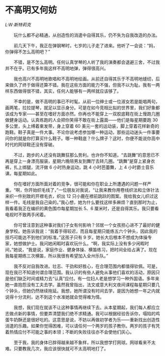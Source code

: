 # 不高明又何妨

*L·W·斯特莉克*

　　玩什么都不必精通，从创造性的消遣中自得其乐，仍不失为自我改造的办法。

　　前几天下午，我正在弹钢琴时，七岁的儿子走了进来。他听了一会说：“妈，你弹得不怎么高明吧？”

　　不错，是不怎么高明。任何认真学琴的人听了我的演奏都会退避三舍，不过我并不在乎。已有多年我这样不高明地弹，弹得很高兴。

　　我也高兴不高明地歌唱和不高明地绘画。从前还自得其乐于不高明地缝纫，后来做久了终于做得还算不错。我在这些方面的能力不强，但我不以为耻。我有一两样东西做得很不错，其实，任何人能够有一两样就应该够了。

　　不幸的是，做不高明的事已不时髦。从前一位绅士或一位淑女若是能唱两句，画两笔，拉拉提琴，就足以显示身分。可是在如今竞相比拟的世界里，我们好象都该成为专家——甚至在嗜好方面亦然。你再也不能穿上一双胶底鞋在街上慢跑几圈做健身运动。认真练跑的人会把你笑得不敢在街上露面——他们是每星期要跑 30 多公里，头上缚着束发带，身上穿着 60 美元一套的运动装，脚上穿着花样新奇的跑鞋。鞋子真是一件大事。不论你说考虑参加哪一种运动，那些运动迷头一件事要问你的就是你打算买什么鞋子。哪一种鞋底？什么牌子？这时，你便不能说你高中时代的网球鞋还没有穿破。

　　不过，跑步的人还没有跳舞狂那么势利。也许你不知道。“去跳舞”的意思已不再是穿上一身漂亮服装，星期六晚陪男友到舞厅去转几圈。“跳舞”是穿上紧身衣裤，扎上绑腿，流汗做 6 小时热身运动，跳 4 小时芭蕾舞，上 4 小时爵士音乐课。每星期如此。

　　你在嗜好方面所面对着的竞争，很可能和你在职业上所遭遇的问题一样严重。“啊，你开始织毛线了，”一位朋友对我说，“让我来教你用卷线织法和立体针法来织一件别致的开襟毛衣，织出 12 只小鹿在襟前跳跃的图案。我给我女儿织过这样一件。毛线是我自己染的。”我心想，她为什么要找这样多麻烦？直到那时为止，我看着我正在编织的黄色围巾每星期加长 5、6 厘米时，还是自得其乐。我只要看电视时不致两手闲着。

　　你可曾注意到这种事对我们子女有何影响？邻居一个女孩担心进不了最好的健身学校。她告诉我说：“我着手得较迟，而且每星期只能练五六个钟头，因此我的技巧可能达不到他们的标准。”这孩子只有 9 岁。她长大后根本不想成为体操专家，她想做护士。我问她闲暇时喜欢玩什么。“啊，我实际上没有多少闲暇时间，”她说，“我是说，家庭作业、健身体操、横笛练习，把时间全给占满了。现在我每星期练三次横笛，所以我很有希望加入全州乐队。”

　　我不反对自我改进。壮志、干劲和好胜心，在合理范围内都值得钦佩。可是，现在我已不知道何谓合理范围。我认识的有些人避免从事他们喜欢的活动，原因只是他们缺乏时间或精力去“认真”应付。有一位妇人老是想学习一种外国语。多年来她一直抱怨没有工夫去学。虽然我曾指出，法文或意大利文夜间课程每星期只要几个钟头，但她仍然继续拖延。我想，她所谓没有时间去学，是因为她想一年之内就说得十分流利，达不到这个水准她就会觉得难为情。

　　我想，我们现在就该不让这种事情再继续下去。从本星期起，我们每人都应立志做点新的事情，但要弄清楚我们绝不求精通。我可以根据经验告诉你，塌陷的鸡蛋牛奶酥还是很好吃的。这意思是说，不妨以再做初学者为乐——重新找出创造性消遣的乐趣。如果你觉得困难，可以请任何一个两岁的孩子教你。两岁的孩子有凭着热情应付不可能之事的本领；不断的失败往往亦不会使他们灰心。

　　至于我，我的身体已胖得越来越不象样，所以我想学打网球。网球看来不太难。只要教我几次，我应该很快就可不太高明地打了。